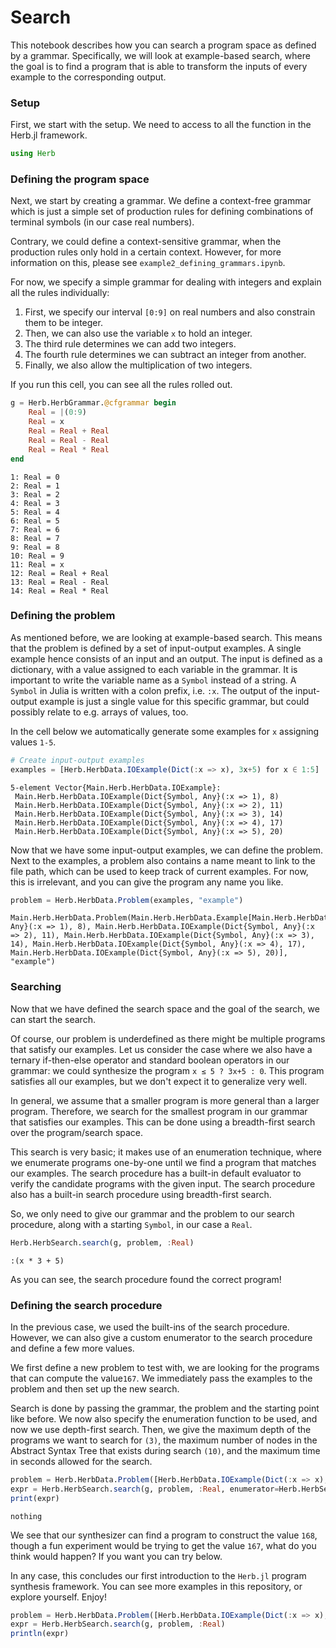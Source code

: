 # Search

This notebook describes how you can search a program space as defined by a grammar.
Specifically, we will look at example-based search, where the goal is to find a program that is able to transform the inputs of every example to the corresponding output.

### Setup
First, we start with the setup. We need to access to all the function in the Herb.jl framework.


```julia
using Herb
```

### Defining the program space

Next, we start by creating a grammar. We define a context-free grammar which is just a simple set of production rules for defining combinations of terminal symbols (in our case real numbers). 

Contrary, we could define a context-sensitive grammar, when the production rules only hold in a certain context. However, for more information on this, please see `example2_defining_grammars.ipynb`.

For now, we specify a simple grammar for dealing with integers and explain all the rules individually:

1. First, we specify our interval `[0:9]` on real numbers and also constrain them to be integer.
2. Then, we can also use the variable `x` to hold an integer.
3. The third rule determines we can add two integers.
4. The fourth rule determines we can subtract an integer from another.
5. Finally, we also allow the multiplication of two integers.

If you run this cell, you can see all the rules rolled out.


```julia
g = Herb.HerbGrammar.@cfgrammar begin
    Real = |(0:9)
    Real = x
    Real = Real + Real
    Real = Real - Real
    Real = Real * Real
end
```


    1: Real = 0
    2: Real = 1
    3: Real = 2
    4: Real = 3
    5: Real = 4
    6: Real = 5
    7: Real = 6
    8: Real = 7
    9: Real = 8
    10: Real = 9
    11: Real = x
    12: Real = Real + Real
    13: Real = Real - Real
    14: Real = Real * Real



### Defining the problem

As mentioned before, we are looking at example-based search. 
This means that the problem is defined by a set of input-output examples. 
A single example hence consists of an input and an output.
The input is defined as a dictionary, with a value assigned to each variable in the grammar.
It is important to write the variable name as a `Symbol` instead of a string.
A `Symbol` in Julia is written with a colon prefix, i.e. `:x`. 
The output of the input-output example is just a single value for this specific grammar, but could possibly relate to e.g. arrays of values, too.

In the cell below we automatically generate some examples for `x` assigning values `1-5`.


```julia
# Create input-output examples
examples = [Herb.HerbData.IOExample(Dict(:x => x), 3x+5) for x ∈ 1:5]
```


    5-element Vector{Main.Herb.HerbData.IOExample}:
     Main.Herb.HerbData.IOExample(Dict{Symbol, Any}(:x => 1), 8)
     Main.Herb.HerbData.IOExample(Dict{Symbol, Any}(:x => 2), 11)
     Main.Herb.HerbData.IOExample(Dict{Symbol, Any}(:x => 3), 14)
     Main.Herb.HerbData.IOExample(Dict{Symbol, Any}(:x => 4), 17)
     Main.Herb.HerbData.IOExample(Dict{Symbol, Any}(:x => 5), 20)


Now that we have some input-output examples, we can define the problem. 
Next to the examples, a problem also contains a name meant to link to the file path, which can be used to keep track of current examples. 
For now, this is irrelevant, and you can give the program any name you like.


```julia
problem = Herb.HerbData.Problem(examples, "example")
```


    Main.Herb.HerbData.Problem(Main.Herb.HerbData.Example[Main.Herb.HerbData.IOExample(Dict{Symbol, Any}(:x => 1), 8), Main.Herb.HerbData.IOExample(Dict{Symbol, Any}(:x => 2), 11), Main.Herb.HerbData.IOExample(Dict{Symbol, Any}(:x => 3), 14), Main.Herb.HerbData.IOExample(Dict{Symbol, Any}(:x => 4), 17), Main.Herb.HerbData.IOExample(Dict{Symbol, Any}(:x => 5), 20)], "example")


### Searching

Now that we have defined the search space and the goal of the search, we can start the search. 

Of course, our problem is underdefined as there might be multiple programs that satisfy our examples. 
Let us consider the case where we also have a ternary if-then-else operator and standard boolean operators in our grammar: we could synthesize the program `x ≤ 5 ? 3x+5 : 0`. 
This program satisfies all our examples, but we don't expect it to generalize very well.

In general, we assume that a smaller program is more general than a larger program. 
Therefore, we search for the smallest program in our grammar that satisfies our examples. 
This can be done using a breadth-first search over the program/search space.

This search is very basic; it makes use of an enumeration technique, where we enumerate programs one-by-one until we find a program that matches our examples. The search procedure has a built-in default evaluator to verify the candidate programs with the given input. The search procedure also has a built-in search procedure using breadth-first search. 

So, we only need to give our grammar and the problem to our search procedure, along with a starting `Symbol`, in our case a `Real`.


```julia
Herb.HerbSearch.search(g, problem, :Real)
```


    :(x * 3 + 5)


As you can see, the search procedure found the correct program!



### Defining the search procedure

In the previous case, we used the built-ins of the search procedure. However, we can also give a custom enumerator to the search procedure and define a few more values.

We first define a new problem to test with, we are looking for the programs that can compute the value`167`. We immediately pass the examples to the problem and then set up the new search.

Search is done by passing the grammar, the problem and the starting point like before. We now also specify the enumeration function to be used, and now we use depth-first search. Then, we give the maximum depth of the programs we want to search for `(3)`, the maximum number of nodes in the Abstract Syntax Tree that exists during search `(10)`, and the maximum time in seconds allowed for the search.


```julia
problem = Herb.HerbData.Problem([Herb.HerbData.IOExample(Dict(:x => x), 168) for x ∈ 1:5], "example2")
expr = Herb.HerbSearch.search(g, problem, :Real, enumerator=Herb.HerbSearch.get_dfs_enumerator, max_depth=4, max_size=30, max_time=180)
print(expr)
```

    nothing

We see that our synthesizer can find a program to construct the value `168`, though a fun experiment would be trying to get the value `167`, what do you think would happen? If you want you can try below.

In any case, this concludes our first introduction to the `Herb.jl` program synthesis framework. You can see more examples in this repository, or explore yourself. Enjoy!


```julia
problem = Herb.HerbData.Problem([Herb.HerbData.IOExample(Dict(:x => x), 167) for x ∈ 1:5], "example2")
expr = Herb.HerbSearch.search(g, problem, :Real)
println(expr)
```
